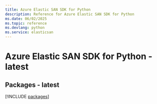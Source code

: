 ```yaml
---
title: Azure Elastic SAN SDK for Python
description: Reference for Azure Elastic SAN SDK for Python
ms.date: 06/02/2025
ms.topic: reference
ms.devlang: python
ms.service: elasticsan
---
```

# Azure Elastic SAN SDK for Python - latest
## Packages - latest
[!INCLUDE [packages](elastic-san-index.md)]